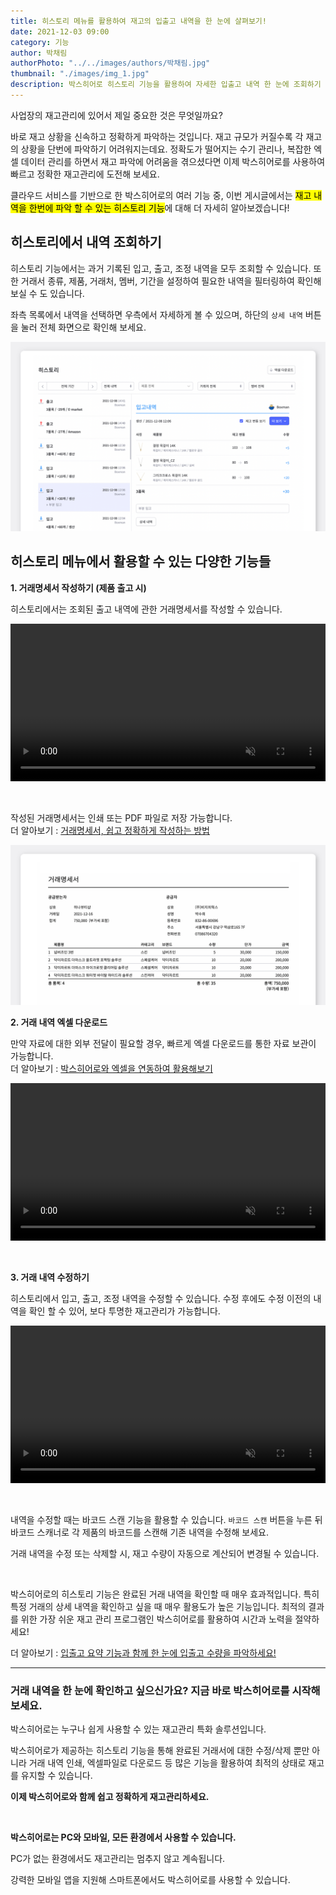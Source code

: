 ```yaml
---
title: 히스토리 메뉴를 활용하여 재고의 입출고 내역을 한 눈에 살펴보기!
date: 2021-12-03 09:00
category: 기능
author: 박채림
authorPhoto: "../../images/authors/박채림.jpg"
thumbnail: "./images/img_1.jpg"
description: 박스히어로 히스토리 기능을 활용하여 자세한 입출고 내역 한 눈에 조회하기
---
```


사업장의 재고관리에 있어서 제일 중요한 것은 무엇일까요?

바로 재고 상황을 신속하고 정확하게 파악하는 것입니다. 재고 규모가 커질수록 각 재고의 상황을 단번에 파악하기 어려워지는데요. 정확도가 떨어지는 수기 관리나, 복잡한 엑셀 데이터 관리를 하면서 재고 파악에 어려움을 겪으셨다면 이제 박스히어로를 사용하여 빠르고 정확한 재고관리에 도전해 보세요.

클라우드 서비스를 기반으로 한 박스히어로의 여러 기능 중, 이번 게시글에서는 <mark>재고 내역을 한번에 파악 할 수 있는 히스토리 기능</mark>에 대해 더 자세히 알아보겠습니다!

## 히스토리에서 내역 조회하기

히스토리 기능에서는 과거 기록된 입고, 출고, 조정 내역을 모두 조회할 수 있습니다. 또한 거래서 종류, 제품, 거래처, 멤버, 기간을 설정하여 필요한 내역을 필터링하여 확인해 보실 수 도 있습니다.

좌측 목록에서 내역을 선택하면 우측에서 자세하게 볼 수 있으며, 하단의 `상세 내역` 버튼을 눌러 전체 화면으로 확인해 보세요.

![히스토리 메뉴를 통한 입고 내역 확인하기](images/img_2.png)

## 히스토리 메뉴에서 활용할 수 있는 다양한 기능들

**1. 거래명세서 작성하기 (제품 출고 시)**

히스토리에서는 조회된 출고 내역에 관한 거래명세서를 작성할 수 있습니다.

<video src="images/img_3.mp4" style="width:100%" muted autoplay loop playsinline></video>
<invisible></invisible>

<br/>

작성된 거래명세서는 인쇄 또는 PDF 파일로 저장 가능합니다.<br/>
<gray-text>더 알아보기 : </gray-text>[거래명세서, 쉽고 정확하게 작성하는 방법](https://www.boxhero-app.com/ko/blog/posts/%EA%B1%B0%EB%9E%98%EB%AA%85%EC%84%B8%EC%84%9C-%EC%89%BD%EA%B3%A0-%EC%A0%95%ED%99%95%ED%95%98%EA%B2%8C-%EC%9E%91%EC%84%B1%ED%95%98%EB%8A%94-%EB%B0%A9%EB%B2%95)

![히스토리를 통한 거래 내역 인쇄하기](images/img_4.png)

**2. 거래 내역 엑셀 다운로드**

만약 자료에 대한 외부 전달이 필요할 경우, 빠르게 엑셀 다운로드를 통한 자료 보관이 가능합니다. <br/>
<gray-text>더 알아보기 : </gray-text>[박스히어로와 엑셀을 연동하여 활용해보기](https://www.boxhero-app.com/ko/blog/posts/박스히어로와-엑셀을-연동하기)

<video src="images/img_5.mp4" style="width:100%" muted autoplay loop playsinline></video>
<invisible></invisible>

<br/>

**3. 거래 내역 수정하기**

히스토리에서 입고, 출고, 조정 내역을 수정할 수 있습니다. 수정 후에도 수정 이전의 내역을 확인 할 수 있어, 보다 투명한 재고관리가 가능합니다.

<video src="images/img_6.mp4" style="width:100%" muted autoplay loop playsinline></video>
<invisible></invisible>

<br/>

내역을 수정할 때는 바코드 스캔 기능을 활용할 수 있습니다. `바코드 스캔` 버튼을 누른 뒤 바코드 스캐너로 각 제품의 바코드를 스캔해 기존 내역을 수정해 보세요.

<caution-box>

거래 내역을 수정 또는 삭제할 시, 재고 수량이 자동으로 계산되어 변경될 수 있습니다.

</caution-box>

<br/>

박스히어로의 히스토리 기능은 완료된 거래 내역을 확인할 때 매우 효과적입니다. 특히 특정 거래의 상세 내역을 확인하고 싶을 때 매우 활용도가 높은 기능입니다. 최적의 결과를 위한 가장 쉬운 재고 관리 프로그램인 박스히어로를 활용하여 시간과 노력을 절약하세요!

<gray-text>더 알아보기 : [입출고 요약 기능과 함께 한 눈에 입출고 수량을 파악하세요!](https://www.boxhero-app.com/ko/blog/posts/입출고-요약-기능과-함께-한-눈에-입출고-수량을-파악하세요) </gray-text>

<hr/>

### 거래 내역을 한 눈에 확인하고 싶으신가요? 지금 바로 박스히어로를 시작해보세요.

박스히어로는 누구나 쉽게 사용할 수 있는 재고관리 특화 솔루션입니다.

박스히어로가 제공하는 히스토리 기능을 통해 완료된 거래서에 대한 수정/삭제 뿐만 아니라 거래 내역 인쇄, 엑셀파일로 다운로드 등 많은 기능을 활용하여 최적의 상태로 재고를 유지할 수 있습니다.

**이제 박스히어로와 함께 쉽고 정확하게 재고관리하세요.**

<br/>

<tip-box>

**박스히어로는 PC와 모바일, 모든 환경에서 사용할 수 있습니다.**

PC가 없는 환경에서도 재고관리는 멈추지 않고 계속됩니다.

강력한 모바일 앱을 지원해 스마트폰에서도 박스히어로를 사용할 수 있습니다.

</tip-box>
